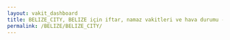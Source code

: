 ```yaml
---
layout: vakit_dashboard
title: BELIZE_CITY, BELIZE için iftar, namaz vakitleri ve hava durumu - ilçe/eyalet seç
permalink: /BELIZE/BELIZE_CITY/
---
```


<script type="text/javascript">
  var GLOBAL_COUNTRY = 'BELIZE';
  var GLOBAL_CITY = 'BELIZE_CITY';
  var GLOBAL_STATE = '';
  var lat = 72;
  var lon = 21;
</script>
